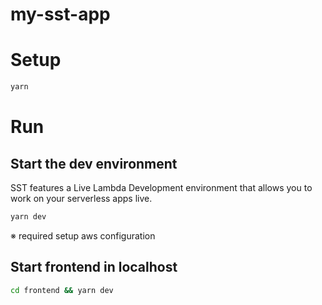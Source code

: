 # my-sst-app

# Setup

```sh
yarn
```

# Run

## Start the dev environment

SST features a Live Lambda Development environment that allows you to work on your serverless apps live.

```sh
yarn dev
```

※ required setup aws configuration

## Start frontend in localhost

```sh
cd frontend && yarn dev
```
